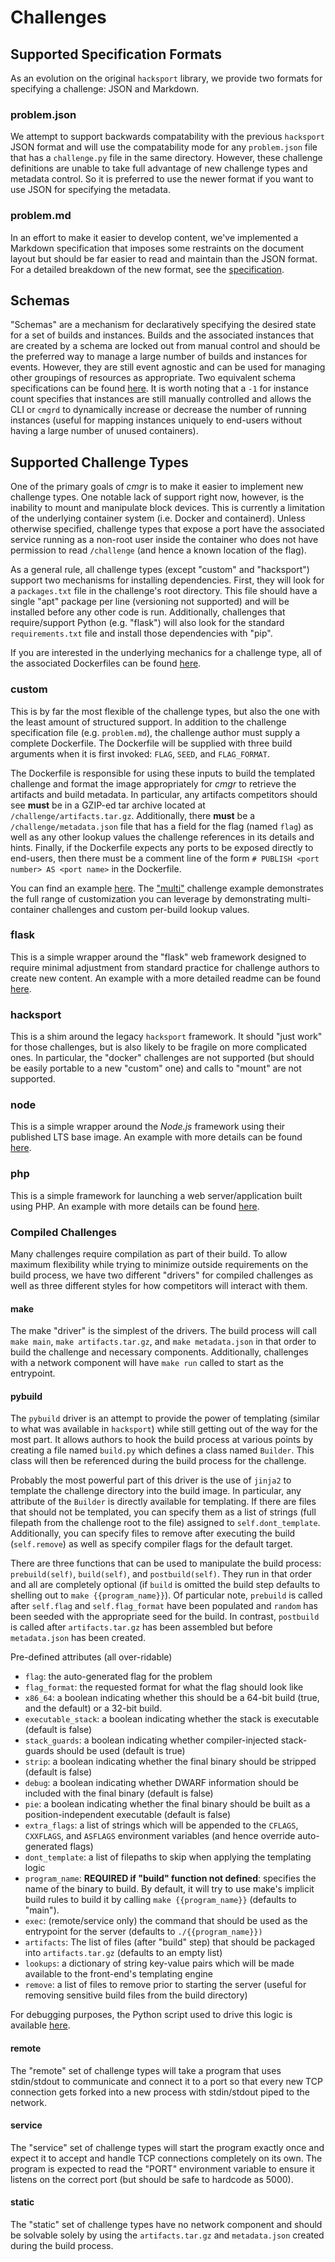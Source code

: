 # Challenges

## Supported Specification Formats

As an evolution on the original `hacksport` library, we provide two formats for specifying a challenge:  JSON and Markdown.

### problem.json

We attempt to support backwards compatability with the previous `hacksport` JSON format and will use the compatability mode for any `problem.json` file that has a `challenge.py` file in the same directory.  However, these challenge definitions are unable to take full advantage of new challenge types and metadata control.  So it is preferred to use the newer format if you want to use JSON for specifying the metadata.

### problem.md

In an effort to make it easier to develop content, we've implemented a Markdown specification that imposes some restraints on the document layout but should be far easier to read and maintain than the JSON format.  For a detailed breakdown of the new format, see the [specification](markdown_challenges.md).

## Schemas

"Schemas" are a mechanism for declaratively specifying the desired state for a set of builds and instances.  Builds and the associated instances that are created by a schema are locked out from manual control and should be the preferred way to manage a large number of builds and instances for events.  However, they are still event agnostic and can be used for managing other groupings of resources as appropriate.  Two equivalent schema specifications can be found [here](schemas/).  It is worth noting that a `-1` for instance count specifies that instances are still manually controlled and allows the CLI or `cmgrd` to dynamically increase or decrease the number of running instances (useful for mapping instances uniquely to end-users without having a large number of unused containers).

## Supported Challenge Types

One of the primary goals of _cmgr_ is to make it easier to implement new challenge types.  One notable lack of support right now, however, is the inability to mount and manipulate block devices.  This is currently a limitation of the underlying container system (i.e. Docker and containerd).  Unless otherwise specified, challenge types that expose a port have the associated service running as a non-root user inside the container who does not have permission to read `/challenge` (and hence a known location of the flag).

As a general rule, all challenge types (except "custom" and "hacksport") support two mechanisms for installing dependencies.  First, they will look for a `packages.txt` file in the challenge's root directory.  This file should have a single "apt" package per line (versioning not supported) and will be installed before any other code is run.  Additionally, challenges that require/support Python (e.g. "flask") will also look for the standard `requirements.txt` file and install those dependencies with "pip".

If you are interested in the underlying mechanics for a challenge type, all of the associated Dockerfiles can be found [here](../cmgr/dockerfiles/).

### custom

This is by far the most flexible of the challenge types, but also the one with the least amount of structured support.  In addition to the challenge specification file (e.g. `problem.md`), the challenge author must supply a complete Dockerfile.  The Dockerfile will be supplied with three build arguments when it is first invoked: `FLAG`, `SEED`, and `FLAG_FORMAT`.

The Dockerfile is responsible for using these inputs to build the templated challenge and format the image appropriately for _cmgr_ to retrieve the artifacts and build metadata.  In particular, any artifacts competitors should see **must** be in a GZIP-ed tar archive located at `/challenge/artifacts.tar.gz`.  Additionally, there **must** be a `/challenge/metadata.json` file that has a field for the flag (named `flag`) as well as any other lookup values the challenge references in its details and hints.  Finally, if the Dockerfile expects any ports to be exposed directly to end-users, then there must be a comment line of the form `# PUBLISH <port number> AS <port name>` in the Dockerfile.

You can find an example [here](custom/).  The ["multi"](multi/) challenge example demonstrates the full range of customization you can leverage by demonstrating multi-container challenges and custom per-build lookup values.

### flask

This is a simple wrapper around the "flask" web framework designed to require minimal adjustment from standard practice for challenge authors to create new content.  An example with a more detailed readme can be found [here](flask/).

### hacksport

This is a shim around the legacy `hacksport` framework.  It should "just work" for those challenges, but is also likely to be fragile on more complicated ones.  In particular, the "docker" challenges are not supported (but should be easily portable to a new "custom" one) and calls to "mount" are not supported.

### node

This is a simple wrapper around the _Node.js_ framework using their published LTS base image.  An example with more details can be found [here](node/).

### php

This is a simple framework for launching a web server/application built using PHP.  An example with more details can be found [here](php/).

### Compiled Challenges

Many challenges require compilation as part of their build.  To allow maximum flexibility while trying to minimize outside requirements on the build process, we have two different "drivers" for compiled challenges as well as three different styles for how competitors will interact with them.

#### make

The make "driver" is the simplest of the drivers.  The build process will call `make main`, `make artifacts.tar.gz`, and `make metadata.json` in that order to build the challenge and necessary components.  Additionally, challenges with a network component will have `make run` called to start as the entrypoint.

#### pybuild

The `pybuild` driver is an attempt to provide the power of templating (similar to what was available in `hacksport`) while still getting out of the way for the most part.  It allows authors to hook the build process at various points by creating a file named `build.py` which defines a class named `Builder`.  This class will then be referenced during the build process for the challenge.

Probably the most powerful part of this driver is the use of `jinja2` to template the challenge directory into the build image.  In particular, any attribute of the `Builder` is directly available for templating.  If there are files that should not be templated, you can specify them as a list of strings (full filepath from the challenge root to the file) assigned to `self.dont_template`.  Additionally, you can specify files to remove after executing the build (`self.remove`) as well as specify compiler flags for the default target.

There are three functions that can be used to manipulate the build process: `prebuild(self)`, `build(self)`, and `postbuild(self)`.  They run in that order and all are completely optional (if `build` is omitted the build step defaults to shelling out to `make {{program_name}}`).  Of particular note, `prebuild` is called after `self.flag` and `self.flag_format` have been populated and `random` has been seeded with the appropriate seed for the build.  In contrast, `postbuild` is called after `artifacts.tar.gz` has been assembled but before `metadata.json` has been created.

Pre-defined attributes (all over-ridable)
- `flag`: the auto-generated flag for the problem
- `flag_format`: the requested format for what the flag should look like
- `x86_64`: a boolean indicating whether this should be a 64-bit build (true, and the default) or a 32-bit build.
- `executable_stack`: a boolean indicating whether the stack is executable (default is false)
- `stack_guards`: a boolean indicating whether compiler-injected stack-guards should be used (default is true)
- `strip`: a boolean indicating whether the final binary should be stripped (default is false)
- `debug`: a boolean indicating whether DWARF information should be included with the final binary (default is false)
- `pie`: a boolean indicating whether the final binary should be built as a position-independent executable (default is false)
- `extra_flags`: a list of strings which will be appended to the `CFLAGS`, `CXXFLAGS`, and `ASFLAGS` environment variables (and hence override auto-generated flags)
- `dont_template`: a list of filepaths to skip when applying the templating logic
- `program_name`: **REQUIRED if "build" function not defined**: specifies the name of the binary to build.  By default, it will try to use make's implicit build rules to build it by calling `make {{program_name}}` (defaults to "main").
- `exec`: (remote/service only) the command that should be used as the entrypoint for the server (defaults to `./{{program_name}})`
- `artifacts`: The list of files (after "build" step) that should be packaged into `artifacts.tar.gz` (defaults to an empty list)
- `lookups`: a dictionary of string key-value pairs which will be made available to the front-end's templating engine
- `remove`: a list of files to remove prior to starting the server (useful for removing sensitive build files from the build directory)

For debugging purposes, the Python script used to drive this logic is available [here](../support/pybuild.py).

#### remote

The "remote" set of challenge types will take a program that uses stdin/stdout to communicate and connect it to a port so that every new TCP connection gets forked into a new process with stdin/stdout piped to the network.

#### service

The "service" set of challenge types will start the program exactly once and expect it to accept and handle TCP connections completely on its own.  The program is expected to read the "PORT" environment variable to ensure it listens on the correct port (but should be safe to hardcode as 5000).

#### static

The "static" set of challenge types have no network component and should be solvable solely by using the `artifacts.tar.gz` and `metadata.json` created during the build process.
